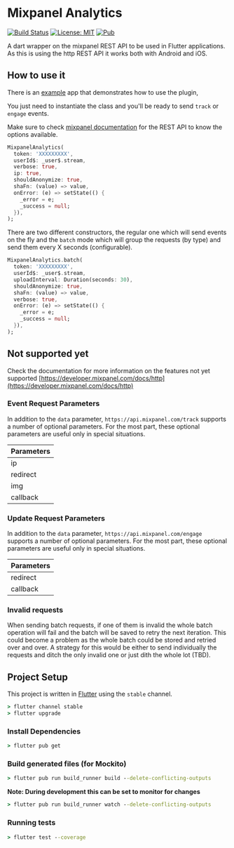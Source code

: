 # Mixpanel Analytics

[![Build Status](https://travis-ci.com/Alpha-health/mixpanel_analytics.svg?token=86N6VqHRALbz6yZmArqS&branch=master)](https://travis-ci.com/Alpha-health/mixpanel_analytics) [![License: MIT](https://img.shields.io/badge/License-MIT-yellow.svg)](https://opensource.org/licenses/MIT) [![Pub](https://img.shields.io/pub/v/mixpanel_analytics.svg)](https://pub.dartlang.org/packages/mixpanel_analytics)

A dart wrapper on the mixpanel REST API to be used in Flutter applications.
As this is using the http REST API it works both with Android and iOS.

## How to use it

There is an [example](./example) app that demonstrates how to use the plugin,

You just need to instantiate the class and you'll be ready to send `track` or `engage` events.

Make sure to check [mixpanel documentation](https://developer.mixpanel.com/docs/http) for the REST API to know the options available.

```dart
MixpanelAnalytics(
  token: 'XXXXXXXXX',
  userId$: _user$.stream,
  verbose: true,
  ip: true,
  shouldAnonymize: true,
  shaFn: (value) => value,
  onError: (e) => setState(() {
    _error = e;
    _success = null;
  }),
);
```

There are two different constructors, the regular one which will send events on the fly and the `batch` mode which will group the requests (by type) and send them every X seconds (configurable).

```dart
MixpanelAnalytics.batch(
  token: 'XXXXXXXXX',
  userId$: _user$.stream,
  uploadInterval: Duration(seconds: 30),
  shouldAnonymize: true,
  shaFn: (value) => value,
  verbose: true,
  onError: (e) => setState(() {
    _error = e;
    _success = null;
  }),
);
```

## Not supported yet

Check the documentation for more information on the features not yet supported [https://developer.mixpanel.com/docs/http](https://developer.mixpanel.com/docs/http)

### Event Request Parameters

In addition to the `data` parameter, `https://api.mixpanel.com/track` supports a number of optional parameters. For the most part, these optional parameters are useful only in special situations.

| Parameters |
| :--------- |
| ip         |
| redirect   |
| img        |
| callback   |

### Update Request Parameters

In addition to the `data` parameter, `https://api.mixpanel.com/engage` supports a number of optional parameters. For the most part, these optional parameters are useful only in special situations.

| Parameters |
| :--------- |
| redirect   |
| callback   |

### Invalid requests

When sending batch requests, if one of them is invalid the whole batch operation will fail and the batch will be saved to retry the next iteration.
This could become a problem as the whole batch could be stored and retried over and over.
A strategy for this would be either to send individually the requests and ditch the only invalid one or just dith the whole lot (TBD).

## Project Setup

This project is written in [Flutter](https://flutter.dev/) using the `stable` channel.

```bat
> flutter channel stable
> flutter upgrade
```

### Install Dependencies

```bat
> flutter pub get
```

### Build generated files (for Mockito)

```bat
> flutter pub run build_runner build --delete-conflicting-outputs
```

**Note: During development this can be set to monitor for changes**

```bat
> flutter pub run build_runner watch --delete-conflicting-outputs
```

### Running tests

```bat
> flutter test --coverage
```
